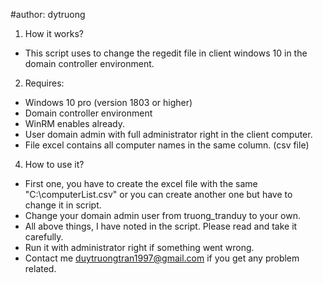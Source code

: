 #author: dytruong
1. How it works?
- This script uses to change the regedit file in client windows 10 in the domain controller environment.

2. Requires:
- Windows 10 pro (version 1803 or higher)
- Domain controller environment
- WinRM enables already.
- User domain admin with full administrator right in the client computer.
- File excel contains all computer names in the same column. (csv file)

4. How to use it?
- First one, you have to create the excel file with the same "C:\computerList.csv" or you can create another one but have to change it in script.
- Change your domain admin user from truong_tranduy to your own.
- All above things, I have noted in the script. Please read and take it carefully.
- Run it with administrator right if something went wrong.
- Contact me duytruongtran1997@gmail.com if you get any problem related.

 
